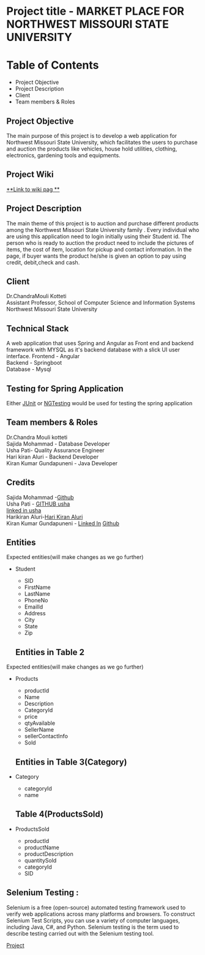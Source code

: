# Project title - MARKET PLACE FOR NORTHWEST MISSOURI STATE UNIVERSITY

# Table of Contents
- Project Objective
- Project Description
- Client
- Team members & Roles

## Project Objective
 The main purpose of this project is to develop a web application for Northwest Missouri State University, which facilitates the users to purchase and auction the products like vehicles, house hold utilities, clothing, electronics, gardening tools and equipments.
 
## Project Wiki

[**Link to wiki pag **](https://github.com/harichowdary-aluri/gdp_1-project/wiki)

## Project Description
The main theme of this project is to auction and purchase different products among the Northwest Missouri State University family . Every individual who are using this application need to login initially using their Student id. The person who is ready to auction the product need to include the pictures of items, the cost of item, location for pickup and contact information. In the page, if buyer wants the product he/she is  given an option to pay using credit, debit,check and cash. 

## Client
Dr.ChandraMouli Kotteti </br>
Assistant Professor, School of Computer Science and Information Systems</br>
Northwest Missouri State University


## Technical Stack
A web application that uses Spring and Angular as Front end and backend  framework with MYSQL as it's backend database with a slick UI user interface.
Frontend - Angular </br>
Backend - Springboot </br>
Database - Mysql </br>

## Testing for Spring Application
Either [JUnit](https://junit.org/junit4/) or [NGTesting](https://testng.org/doc/) would be used for testing the spring application

## Team members & Roles
Dr.Chandra Mouli kotteti</br>
Sajida Mohammad - Database Developer</br>
Usha Pati- Quality Assurance Engineer</br>
Hari kiran Aluri - Backend Developer</br>
Kiran Kumar Gundapuneni - Java Developer

## Credits
Sajida Mohammad -[Github](https://github.com/MSajida)</br> 
Usha Pati - [GITHUB usha](https://github.com/ushareddypati)</br>
[linked in usha](https://www.linkedin.com/in/usha-pati-96374323a)</br>
Harikiran Aluri-[Hari Kiran Aluri](https://www.linkedin.com/in/hari-kiran-626715193)</br>
Kiran Kumar Gundapuneni - [Linked In](https://www.linkedin.com/in/kiran-gundapuneni-35b01320b/) [Github](https://github.com/kirangundapuneni)

## Entities
Expected entities(will make changes as we go further)
- Student
   - SID
   - FirstName 
   - LastName
   - PhoneNo
   - EmailId
   - Address
   - City
   - State
   - Zip
   
   ## Entities in Table 2
Expected entities(will make changes as we go further)
- Products
   - productId
   - Name 
   - Description
   - CategoryId
   - price
   - qtyAvailable
   - SellerName
   - sellerContactInfo
   - Sold
   
   ## Entities in Table 3(Category)
 - Category
   - categoryId
   - name   
   
   ## Table 4(ProductsSold)
 - ProductsSold
   - productId
   - productName
   - productDescription
   - quantitySold
   - categoryId
   - SID
   
   
  ## Selenium Testing :
  
  Selenium is a free (open-source) automated testing framework used to verify web applications across many platforms and browsers. To construct Selenium Test Scripts, you can use a variety of computer languages, including Java, C#, and Python. Selenium testing is the term used to describe testing carried out with the Selenium testing tool.

[Project](https://github.com/users/harichowdary-aluri/projects/5)




